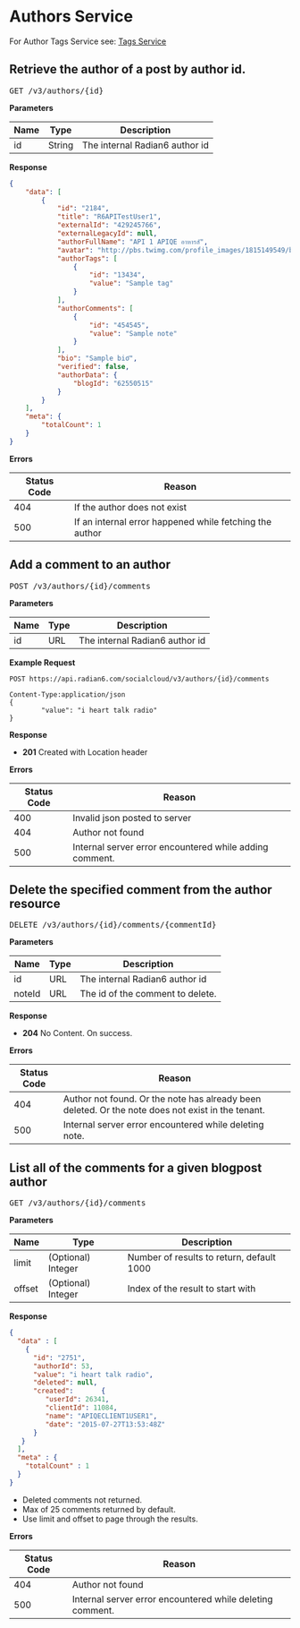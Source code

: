 # Authors Service

For Author Tags Service see: [Tags Service](Tags.md)

## Retrieve the author of a post by author id.

<pre>GET /v3/authors/{id}</pre>

**Parameters**

|Name    |Type    |Description|
|--------|--------|-----------|
|id      |String     |The internal Radian6 author id|

**Response**
```json
{
    "data": [
        {
            "id": "2184",
            "title": "R6APITestUser1",
            "externalId": "429245766",
            "externalLegacyId": null,
            "authorFullName": "API 1 APIQE อาหารสั",
            "avatar": "http://pbs.twimg.com/profile_images/1815149549/b-410745-animated_dog_normal.jpg",
            "authorTags": [
                {
                    "id": "13434",
                    "value": "Sample tag"
                }
            ],
            "authorComments": [
                {
                    "id": "454545",
                    "value": "Sample note"
                }
            ],
            "bio": "Sample bioั",
            "verified": false,
            "authorData": {
                "blogId": "62550515"
            }
        }
    ],
    "meta": {
        "totalCount": 1
    }
}
```
**Errors**

|Status Code|Reason|
|-----------|------|
|404		|If the author does not exist|
|500		|If an internal error happened while fetching the author

## Add a comment to an author

<pre>POST /v3/authors/{id}/comments</pre>

**Parameters**

|Name|Type|Description
|----|----|-----------
|id  |URL |The internal Radian6 author id|

**Example Request**
```
POST https://api.radian6.com/socialcloud/v3/authors/{id}/comments

Content-Type:application/json
{
        "value": "i heart talk radio"
}
```

**Response**
* **201** Created with Location header

**Errors**

|Status Code|Reason|
|-----------|------|
|400	    |Invalid json posted to server|
|404	    |Author not found|
|500	    |Internal server error encountered while adding comment.|

## Delete the specified comment from the author resource

<pre>DELETE /v3/authors/{id}/comments/{commentId}</pre>

**Parameters**

|Name|Type|Description
|----|----|-----------
|id  |URL |The internal Radian6 author id|
|noteId  |URL |The id of the comment to delete.|

**Response**
* **204**	No Content. On success.

**Errors**

|Status Code|Reason|
|-----------|------|
|404	    |Author not found. Or the note has already been deleted. Or the note does not exist in the tenant.|
|500	    |Internal server error encountered while deleting note.|

## List all of the comments for a given blogpost author

<pre>GET /v3/authors/{id}/comments</pre>

**Parameters**

|Name    |Type    |Description|
|--------|--------|-----------|
|limit   |(Optional) Integer |Number of results to return, default 1000|
|offset  |(Optional) Integer |Index of the result to start with|

**Response**
```json
{
  "data" : [
    {
      "id": "2751",
      "authorId": 53,
      "value": "i heart talk radio",
      "deleted": null,
      "created":       {
         "userId": 26341,
         "clientId": 11084,
         "name": "APIQECLIENT1USER1",
         "date": "2015-07-27T13:53:48Z"
      }
   }
  ],
  "meta" : {
    "totalCount" : 1 
  }
}
```
* Deleted comments not returned.
* Max of 25 comments returned by default.
* Use limit and offset to page through the results.

**Errors**

|Status Code|Reason|
|-----------|------|
|404	    |Author not found|
|500	    |Internal server error encountered while deleting comment.|

